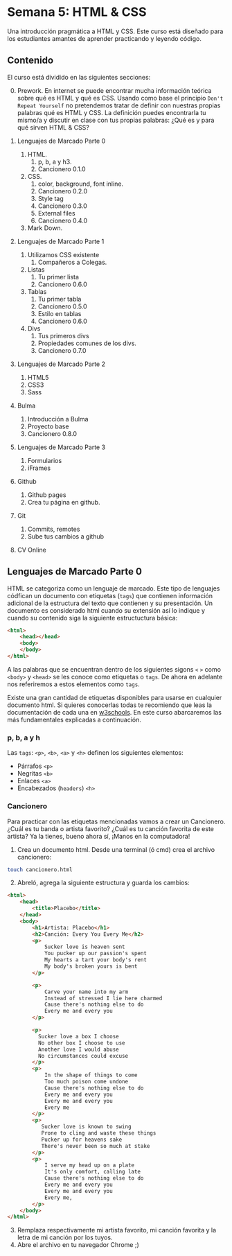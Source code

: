 # Semana 5: HTML & CSS
Una introducción pragmática a HTML y CSS. Este curso está diseñado para los estudiantes amantes de aprender practicando y leyendo código. 

## Contenido
El curso está dividido en las siguientes secciones:

0. Prework. En internet se puede encontrar mucha información teórica sobre qué es HTML y qué es CSS. Usando como base el principio `Don't Repeat Yourself` no pretendemos tratar de definir con nuestras propias palabras qué es HTML y CSS. La definición puedes encontrarla tu mismo/a y discutir en clase con tus propias palabras: ¿Qué es y para qué sirven HTML & CSS?
1. Lenguajes de Marcado Parte 0
    1. HTML.
        1. p, b, a y h3.
        2. Cancionero 0.1.0
    2. CSS. 
        1. color, background, font inline.
        2. Cancionero 0.2.0
        3. Style tag
        4. Cancionero 0.3.0
        5. External files
        6. Cancionero 0.4.0
    3. Mark Down.
2. Lenguajes de Marcado Parte 1
    1. Utilizamos CSS existente
        1. Compañeros a Colegas.
    2. Listas
        1. Tu primer lista
        2. Cancionero 0.6.0
    3. Tablas
        1. Tu primer tabla
        2. Cancionero 0.5.0
        3. Estilo en tablas
        4. Cancionero 0.6.0
    4. Divs
        1. Tus primeros divs
        2. Propiedades comunes de los divs.
        3. Cancionero 0.7.0      
3. Lenguajes de Marcado Parte 2
    1. HTML5
    2. CSS3
    3. Sass

4. Bulma
    1. Introducción a Bulma
      1. Proyecto base
      2. Cancionero 0.8.0
5. Lenguajes de Marcado Parte 3
    1. Formularios
    2. iFrames
6. Github
    1. Github pages
    2. Crea tu página en github.
7. Git
    1. Commits, remotes
    2. Sube tus cambios a github
8. CV Online
  
## Lenguajes de Marcado Parte 0

HTML se categoriza como un lenguaje de marcado. Este tipo de lenguajes códfican un documento con etiquetas (`tags`) que contienen información adicional de la estructura del texto que contienen y su presentación. Un documento es considerado html cuando su extensión así lo indique y cuando su contenido siga la siguiente estructuctura básica:
```html
<html>
    <head></head>
    <body>
    </body>
</html>
```

A las palabras que se encuentran dentro de los siguientes sigons `<` `>` como `<body>` y `<head>` se les conoce como etiquetas o `tags`. De ahora en adelante nos referiremos a estos elementos como `tags`.

Existe una gran cantidad de etiquetas disponibles para usarse en cualquier documento html. Si quieres conocerlas todas te recomiendo que leas la documentación de cada una en [w3schools](https://www.w3schools.com/Html). En este curso abarcaremos las más fundamentales explicadas a continuación.

### p, b, a y h

Las `tags`: `<p>`, `<b>`, `<a>` y `<h>` definen los siguientes elementos:
* Párrafos `<p>`
* Negritas `<b>`
* Enlaces `<a>`
* Encabezados (`headers`) `<h>`
### Cancionero

Para practicar con las etiquetas mencionadas vamos a crear un Cancionero.
¿Cuál es tu banda o artista favorito? ¿Cuál es tu canción favorita de este artista? Ya la tienes, bueno ahora sí, ¡Manos en la computadora!

1. Crea un documento html. Desde una terminal (ó cmd) crea el archivo cancionero:
```bash
touch cancionero.html
```
2. Abreló, agrega la siguiente estructura y guarda los cambios:
```html
<html>
    <head>
        <title>Placebo</title>
    </head>
    <body>
        <h1>Artista: Placebo</h1>
        <h2>Canción: Every You Every Me</h2>
        <p>
            Sucker love is heaven sent
            You pucker up our passion's spent
            My hearts a tart your body's rent
            My body's broken yours is bent
        </p>

        <p>
            Carve your name into my arm
            Instead of stressed I lie here charmed
            Cause there's nothing else to do
            Every me and every you
        </p>

        <p>
          Sucker love a box I choose
          No other box I choose to use
          Another love I would abuse
          No circumstances could excuse  
        </p>
        <p>
            In the shape of things to come
            Too much poison come undone
            Cause there's nothing else to do
            Every me and every you
            Every me and every you
            Every me
        </p>
        <p>
           Sucker love is known to swing
           Prone to cling and waste these things
           Pucker up for heavens sake
           There's never been so much at stake 
        </p>
        <p>
            I serve my head up on a plate
            It's only comfort, calling late
            Cause there's nothing else to do
            Every me and every you
            Every me and every you
            Every me,
        </p>
    </body>
</html>
```
3. Remplaza respectivamente mi artista favorito, mi canción favorita y la letra de mi canción por los tuyos.
4. Abre el archivo en tu navegador Chrome ;)
